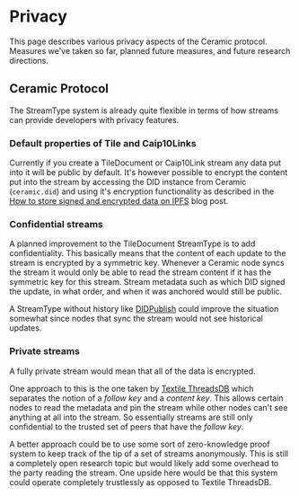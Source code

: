# Privacy
This page describes various privacy aspects of the Ceramic protocol. Measures we've taken so far, planned future measures, and future research directions.

## Ceramic Protocol
The StreamType system is already quite flexible in terms of how streams can provide developers with privacy features.

### Default properties of Tile and Caip10Links
Currently if you create a TileDocument or Caip10Link stream any data put into it will be public by default. It's however possible to encrypt the content put into the stream by accessing the DID instance from Ceramic (`ceramic.did`) and using it's encryption functionality as described in the [How to store signed and encrypted data on IPFS](https://blog.ceramic.network/how-to-store-signed-and-encrypted-data-on-ipfs/) blog post.

### Confidential streams
A planned improvement to the TileDocument StreamType is to add confidentiality. This basically means that the content of each update to the stream is encrypted by a symmetric key. Whenever a Ceramic node syncs the stream it would only be able to read the stream content if it has the symmetric key for this stream. Stream metadata such as which DID signed the update, in what order, and when it was anchored would still be public.

A StreamType without history like [DIDPublish](https://github.com/ceramicnetwork/CIP/issues/105) could improve the situation somewhat since nodes that sync the stream would not see historical updates.

### Private streams
A fully private stream would mean that all of the data is encrypted.

One approach to this is the one taken by [Textile ThreadsDB](https://textile.io/) which separates the notion of a *follow key* and a *content key*. This allows certain nodes to read the metadata and pin the stream while other nodes can't see anything at all into the stream. So essentially streams are still only confidential to the trusted set of peers that have the *follow key*.

A better approach could be to use some sort of zero-knowledge proof system to keep track of the tip of a set of streams anonymously. This is still a completely open research topic but would likely add some overhead to the party reading the stream. One upside here would be that this system could operate completely trustlessly as opposed to Textile ThreadsDB.
